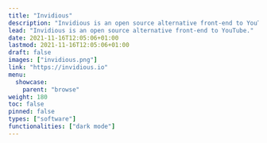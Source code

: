 ```yaml
---
title: "Invidious"
description: "Invidious is an open source alternative front-end to YouTube."
lead: "Invidious is an open source alternative front-end to YouTube."
date: 2021-11-16T12:05:06+01:00
lastmod: 2021-11-16T12:05:06+01:00
draft: false
images: ["invidious.png"]
link: "https://invidious.io"
menu:
  showcase:
    parent: "browse"
weight: 180
toc: false
pinned: false
types: ["software"]
functionalities: ["dark mode"]
---
```

